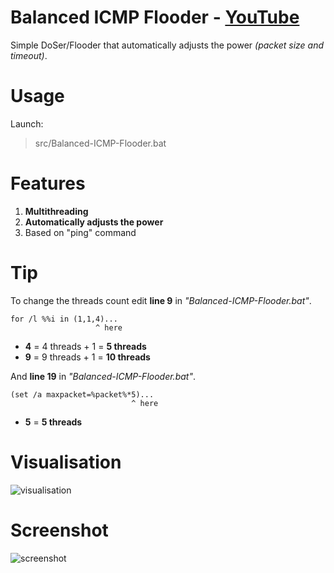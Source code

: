 # Balanced ICMP Flooder - [YouTube](https://www.youtube.com/watch?v=DtG0tnpbtMM&t=1s)
Simple DoSer/Flooder that automatically adjusts the power *(packet size and timeout)*.

# Usage
Launch:
> src/Balanced-ICMP-Flooder.bat

# Features
1. **Multithreading**
2. **Automatically adjusts the power**
3. Based on "ping" command

# Tip
To change the threads count edit **line 9** in *"Balanced-ICMP-Flooder.bat"*.

    for /l %%i in (1,1,4)...
                       ^ here

 - **4** = 4 threads + 1 = **5 threads**
 - **9** = 9 threads + 1 = **10 threads**

And **line 19** in *"Balanced-ICMP-Flooder.bat"*.

    (set /a maxpacket=%packet%*5)...
                               ^ here

- **5** = **5 threads**

# Visualisation
![visualisation](https://i.imgur.com/xUlL7EG.png)

# Screenshot
![screenshot](https://i.imgur.com/ARaSuiO.png)
